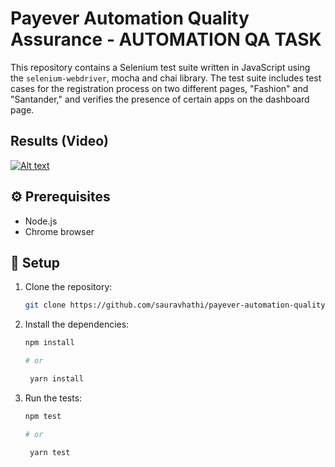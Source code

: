 # Payever Automation Quality Assurance - AUTOMATION QA TASK

This repository contains a Selenium test suite written in JavaScript using the `selenium-webdriver`, mocha and chai library. The test suite includes test cases for the registration process on two different pages, "Fashion" and "Santander," and verifies the presence of certain apps on the dashboard page.

## Results (Video)

[![Alt text](https://img.youtube.com/vi/Yu4VIui2vCg/0.jpg)](https://www.youtube.com/watch?v=Yu4VIui2vCg)

## ⚙️ Prerequisites

- Node.js
- Chrome browser

## 🚀 Setup

1. Clone the repository:

   ```bash
   git clone https://github.com/sauravhathi/payever-automation-quality-assurance.git
   ```

2. Install the dependencies:

   ```bash
   npm install

   # or

    yarn install
   ```

3. Run the tests:

   ```bash
   npm test

   # or

    yarn test
   ```
